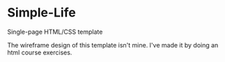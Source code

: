 # Simple-Life
Single-page HTML/CSS template


The wireframe design of this template isn't mine. I've made it by doing an html course exercises.
